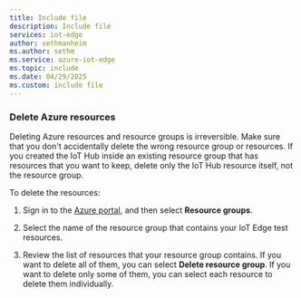 ```yaml
---
title: Include file
description: Include file
services: iot-edge
author: sethmanheim
ms.author: sethm
ms.service: azure-iot-edge
ms.topic: include
ms.date: 04/29/2025
ms.custom: include file
---
```



### Delete Azure resources

Deleting Azure resources and resource groups is irreversible. Make sure that you don't accidentally delete the wrong resource group or resources. If you created the IoT Hub inside an existing resource group that has resources that you want to keep, delete only the IoT Hub resource itself, not the resource group.

To delete the resources:

1. Sign in to the [Azure portal](https://portal.azure.com), and then select **Resource groups**.

2. Select the name of the resource group that contains your IoT Edge test resources.

3. Review the list of resources that your resource group contains. If you want to delete all of them, you can select **Delete resource group**. If you want to delete only some of them, you can select each resource to delete them individually.
